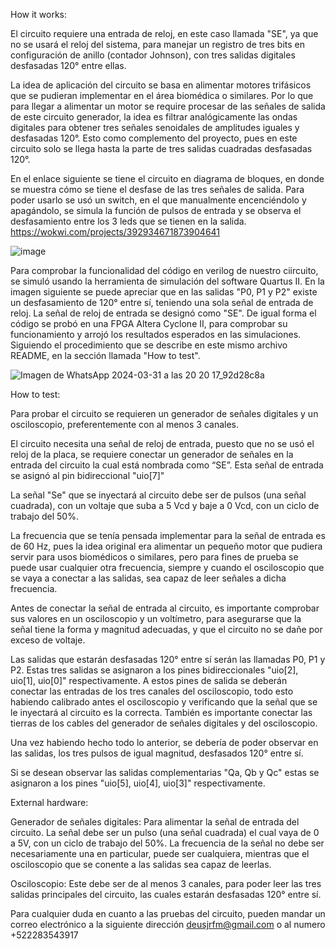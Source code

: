 <!---

This file is used to generate your project datasheet. Please fill in the information below and delete any unused
sections.

You can also include images in this folder and reference them in the markdown. Each image must be less than
512 kb in size, and the combined size of all images must be less than 1 MB.
-->

How it works:

El circuito requiere una entrada de reloj, en este caso llamada "SE", ya que no se usará el reloj del sistema, para manejar un registro de tres bits en configuración de anillo (contador Johnson), con tres salidas digitales desfasadas 120° entre ellas.

La idea de aplicación del circuito se basa en alimentar motores trifásicos que se pudieran implementar en el área biomédica o similares. Por lo que para llegar a alimentar un motor se require procesar de las señales de salida de este circuito generador, la idea es filtrar analógicamente las ondas digitales para obtener tres señales senoidales de amplitudes iguales y desfasadas 120°. Esto como complemento del proyecto, pues en este circuito solo se llega hasta la parte de tres salidas cuadradas desfasadas 120°.

En el enlace siguiente se tiene el circuito en diagrama de bloques, en donde se muestra cómo se tiene el desfase de las tres señales de salida.
Para poder usarlo se usó un switch, en el que manualmente encenciéndolo y apagándolo, se simula la función de pulsos de entrada y se observa el desfasamiento entre los 3 leds que se tienen en la salida.
https://wokwi.com/projects/392934671873904641

![image](https://github.com/DeusJR/generador3f/assets/165088102/3dc9e98b-3402-4d18-b189-794334193555)


Para comprobar la funcionalidad del código en verilog de nuestro ciircuito, se simuló usando la herramienta de simulación del software Quartus II. En la imagen siguiente se puede apreciar que en las salidas "P0, P1 y P2" existe un desfasamiento de 120° entre sí, teniendo una sola señal de entrada de reloj. La señal de reloj de entrada se designó como "SE".
De igual forma el código se probó en una FPGA Altera Cyclone II, para comprobar su funcionamiento y arrojó los resultados esperados en las simulaciones. Siguiendo el procedimiento que se describe en este mismo archivo README, en la sección llamada "How to test".

![Imagen de WhatsApp 2024-03-31 a las 20 20 17_92d28c8a](https://github.com/DeusJR/generador3f/assets/163932147/93440c60-be47-4216-83eb-10290c88cc63)


How to test:

Para probar el circuito se requieren un generador de señales digitales y un osciloscopio, preferentemente con al menos 3 canales.

El circuito necesita una señal de reloj de entrada, puesto que no se usó el reloj de la placa, se requiere conectar un generador de señales en la entrada del circuito la cual está nombrada como “SE”. Esta señal de entrada se asignó al pin bidireccional "uio[7]"

La señal "Se" que se inyectará al circuito debe ser de pulsos (una señal cuadrada), con un voltaje que suba a 5 Vcd y baje a 0 Vcd, con un ciclo de trabajo del 50%. 

La frecuencia que se tenía pensada implementar para la señal de entrada es de 60 Hz, pues la idea original era alimentar un pequeño motor que pudiera servir para usos biomédicos o similares, pero para fines de prueba se puede usar cualquier otra frecuencia, siempre y cuando el osciloscopio que se vaya a conectar a las salidas, sea capaz de leer señales a dicha frecuencia. 

Antes de conectar la señal de entrada al circuito, es importante comprobar sus valores en un osciloscopio y un voltímetro, para asegurarse que la señal tiene la forma y magnitud adecuadas, y que el circuito no se dañe por exceso de voltaje.

Las salidas que estarán desfasadas 120° entre sí serán las llamadas P0, P1 y P2. Estas tres salidas se asignaron a los pines bidireccionales "uio[2], uio[1], uio[0]" respectivamente. A estos pines de salida se deberán conectar las entradas de los tres canales del osciloscopio, todo esto habiendo calibrado antes el osciloscopio y verificando que la señal que se le inyectará al circuito es la correcta. También es importante conectar las tierras de los cables del generador de señales digitales y del osciloscopio.

Una vez habiendo hecho todo lo anterior, se debería de poder observar en las salidas, los tres pulsos de igual magnitud, desfasados 120° entre sí.

Si se desean observar las salidas complementarias "Qa, Qb y Qc" estas se asignaron a los pines "uio[5], uio[4], uio[3]" respectivamente.  

External hardware:

Generador de señales digitales: Para alimentar la señal de entrada del circuito. La señal debe ser un pulso (una señal cuadrada) el cual vaya de 0 a 5V, con un ciclo de trabajo del 50%. La frecuencia de la señal no debe ser necesariamente una en particular, puede ser cualquiera, mientras que el osciloscopio que se conente a las salidas sea capaz de leerlas.

Osciloscopio: Este debe ser de al menos 3 canales, para poder leer las tres salidas principales del circuito, las cuales estarán desfasadas 120° entre sí. 


Para cualquier duda en cuanto a las pruebas del circuito, pueden mandar un correo electrónico a la siguiente dirección deusjrfm@gmail.com o al numero +522283543917
